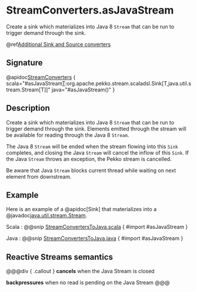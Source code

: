 # StreamConverters.asJavaStream

Create a sink which materializes into Java 8 `Stream` that can be run to trigger demand through the sink.

@ref[Additional Sink and Source converters](../index.md#additional-sink-and-source-converters)

## Signature

@apidoc[StreamConverters](StreamConverters$) { scala="#asJavaStream[T]():org.apache.pekko.stream.scaladsl.Sink[T,java.util.stream.Stream[T]]" java="#asJavaStream()" }

## Description

Create a sink which materializes into Java 8 `Stream` that can be run to trigger demand through the sink.
Elements emitted through the stream will be available for reading through the Java 8 `Stream`.

The Java 8 `Stream` will be ended when the stream flowing into this `Sink` completes, and closing the Java
`Stream` will cancel the inflow of this `Sink`. If the Java `Stream` throws an exception, the Pekko stream is cancelled.

Be aware that Java `Stream` blocks current thread while waiting on next element from downstream.

## Example

Here is an example of a @apidoc[Sink] that materializes into a @javadoc[java.util.stream.Stream](java.util.stream.Stream). 

Scala
:   @@snip [StreamConvertersToJava.scala](/docs/src/test/scala/docs/stream/operators/converters/StreamConvertersToJava.scala) { #import #asJavaStream }

Java
:   @@snip [StreamConvertersToJava.java](/docs/src/test/java/jdocs/stream/operators/converters/StreamConvertersToJava.java) { #import #asJavaStream }


## Reactive Streams semantics

@@@div { .callout }
**cancels** when the Java Stream is closed

**backpressures** when no read is pending on the Java Stream
@@@
